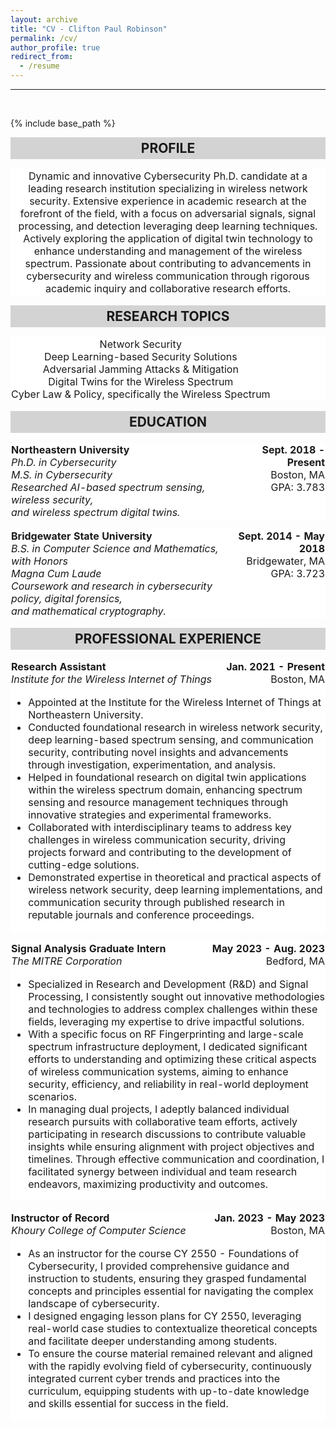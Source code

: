 ```yaml
---
layout: archive
title: "CV - Clifton Paul Robinson"
permalink: /cv/
author_profile: true
redirect_from:
  - /resume
---
```

<hr>
<br>

{% include base_path %}

<div align="center" style="background-color: lightgrey; padding: 5px 10px;">
  <h2 style="margin: 0;">PROFILE</h2>
</div>
<div align="center">
<table cellpadding="0" cellspacing="0" border="0" style="background-color: white; border-collapse: collapse;">
  <tr>
    <td style="text-align: center; padding: 0; border: 1px solid white; vertical-align: top;">
      Dynamic and innovative Cybersecurity Ph.D. candidate at a leading research institution
      specializing in wireless network security. Extensive experience in academic research at the
      forefront of the field, with a focus on adversarial signals, signal processing, and detection
      leveraging deep learning techniques. Actively exploring the application of digital twin
      technology to enhance understanding and management of the wireless spectrum. Passionate
      about contributing to advancements in cybersecurity and wireless communication through
      rigorous academic inquiry and collaborative research efforts.
    </td>
  </tr>
</table>
</div>

<div align="center" style="background-color: lightgrey; padding: 5px 10px;">
  <h2 style="margin: 0;">RESEARCH TOPICS</h2>
</div>
<div align="center">
<table cellpadding="0" cellspacing="0" border="0" style="background-color: white; border-collapse: collapse;">
  <tr>
    <td style="text-align: center; padding: 0; border: 1px solid white; vertical-align: top;">
      Network Security<br>
      Deep Learning-based Security Solutions<br>
      Adversarial Jamming Attacks & Mitigation<br>
      Digital Twins for the Wireless Spectrum<br>
      Cyber Law & Policy, specifically the Wireless Spectrum
    </td>
  </tr>
</table>
</div>

<div align="center" style="background-color: lightgrey; padding: 5px 10px;">
  <h2 style="margin: 0;">EDUCATION</h2>
</div>
<div align="center">
<table cellpadding="0" cellspacing="0" border="0" style="background-color: white; border-collapse: collapse;">
  <tr>
    <td style="text-align: left; padding: 0; border: 1px solid white; vertical-align: top;">
      <strong>Northeastern University</strong><br>
      <i>Ph.D. in Cybersecurity<br>
      M.S. in Cybersecurity<br>
      Researched AI-based spectrum sensing, wireless security,<br>
      and wireless spectrum digital twins.</i>
    </td>
    <td style="text-align: right; padding: 0; border: 1px solid white; vertical-align: top;">
      <strong>Sept. 2018 - Present</strong><br>
      Boston, MA<br>
      GPA: 3.783<br><br>
    </td>
  </tr>
</table>
<table cellpadding="0" cellspacing="0" border="0" style="background-color: white; border-collapse: collapse;">
  <tr>
    <td style="text-align: left; padding: 0; border: 1px solid white; vertical-align: top;">
      <strong>Bridgewater State University</strong><br>
      <i>B.S. in Computer Science and Mathematics, with Honors	<br>
      Magna Cum Laude<br>
      Coursework and research in cybersecurity policy, digital forensics,<br>
      and mathematical cryptography.</i>
    </td>
    <td style="text-align: right; padding: 0; border: 1px solid white; vertical-align: top;">
      <strong>Sept. 2014 - May 2018</strong><br>
      Bridgewater, MA<br>
      GPA: 3.723<br><br>
    </td>
  </tr>
</table>
</div>

<div align="center" style="background-color: lightgrey; padding: 5px 10px;">
  <h2 style="margin: 0;">PROFESSIONAL EXPERIENCE</h2>
</div>
<div align="center">
<table cellpadding="0" cellspacing="0" border="0" style="background-color: white; border-collapse: collapse;">
  <tr>
    <td style="text-align: left; padding: 0; border: 1px solid white; vertical-align: top;">
      <strong>Research Assistant</strong><br>
      <i>Institute for the Wireless Internet of Things</i>
    </td>
    <td style="text-align: right; padding: 0; border: 1px solid white; vertical-align: top;">
      <strong>Jan. 2021 - Present</strong><br>
      Boston, MA
    </td>
  </tr>
  <tr>
    <td colspan="2" style="text-align: left; padding: 0; border: 1px solid white; vertical-align: top;">
      <ul>
        <li>Appointed at the Institute for the Wireless Internet of Things at Northeastern University.</li>
        <li>Conducted foundational research in wireless network security, deep learning-based spectrum sensing, and communication security, contributing novel insights and advancements through investigation, experimentation, and analysis.</li>
        <li>Helped in foundational research on digital twin applications within the wireless spectrum domain, enhancing spectrum sensing and resource management techniques through innovative strategies and experimental frameworks.</li>
        <li>Collaborated with interdisciplinary teams to address key challenges in wireless communication security, driving projects forward and contributing to the development of cutting-edge solutions.</li>
        <li>Demonstrated expertise in theoretical and practical aspects of wireless network security, deep learning implementations, and communication security through published research in reputable journals and conference proceedings.</li>
      </ul>
    </td>
  </tr>
</table>
</div>

<div align="center">
<table cellpadding="0" cellspacing="0" border="0" style="background-color: white; border-collapse: collapse;">
  <tr>
    <td style="text-align: left; padding: 0; border: 1px solid white; vertical-align: top;">
      <strong>Signal Analysis Graduate Intern</strong><br>
      <i>The MITRE Corporation</i>
    </td>
    <td style="text-align: right; padding: 0; border: 1px solid white; vertical-align: top;">
      <strong>May 2023 - Aug. 2023</strong><br>
      Bedford, MA
    </td>
  </tr>
  <tr>
    <td colspan="2" style="text-align: left; padding: 0; border: 1px solid white; vertical-align: top;">
      <ul>
  <li>Specialized in Research and Development (R&D) and Signal Processing, I consistently sought out innovative methodologies and technologies to address complex challenges within these fields, leveraging my expertise to drive impactful solutions.</li>
  <li>With a specific focus on RF Fingerprinting and large-scale spectrum infrastructure deployment, I dedicated significant efforts to understanding and optimizing these critical aspects of wireless communication systems, aiming to enhance security, efficiency, and reliability in real-world deployment scenarios.</li>
  <li>In managing dual projects, I adeptly balanced individual research pursuits with collaborative team efforts, actively participating in research discussions to contribute valuable insights while ensuring alignment with project objectives and timelines. Through effective communication and coordination, I facilitated synergy between individual and team research endeavors, maximizing productivity and outcomes.</li>
</ul>
    </td>
  </tr>
</table>
</div>
<div align="center">
<table cellpadding="0" cellspacing="0" border="0" style="background-color: white; border-collapse: collapse;">
  <tr>
    <td style="text-align: left; padding: 0; border: 1px solid white; vertical-align: top;">
      <strong>Instructor of Record</strong><br>
      <i>Khoury College of Computer Science</i>
    </td>
    <td style="text-align: right; padding: 0; border: 1px solid white; vertical-align: top;">
      <strong>Jan. 2023 - May 2023</strong><br>
      Boston, MA
    </td>
  </tr>
  <tr>
    <td colspan="2" style="text-align: left; padding: 0; border: 1px solid white; vertical-align: top;">
      <ul>
  <li>As an instructor for the course CY 2550 - Foundations of Cybersecurity, I provided comprehensive guidance and instruction to students, ensuring they grasped fundamental concepts and principles essential for navigating the complex landscape of cybersecurity.</li>
  <li>I designed engaging lesson plans for CY 2550, leveraging real-world case studies to contextualize theoretical concepts and facilitate deeper understanding among students.</li>
  <li>To ensure the course material remained relevant and aligned with the rapidly evolving field of cybersecurity, continuously integrated current cyber trends and practices into the curriculum, equipping students with up-to-date knowledge and skills essential for success in the field.</li>
</ul>
    </td>
  </tr>
</table>
</div>
